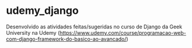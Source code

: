 # udemy_django

Desenvolvido as atividades feitas/sugeridas no curso de Django da Geek University na Udemy (https://www.udemy.com/course/programacao-web-com-django-framework-do-basico-ao-avancado/)
